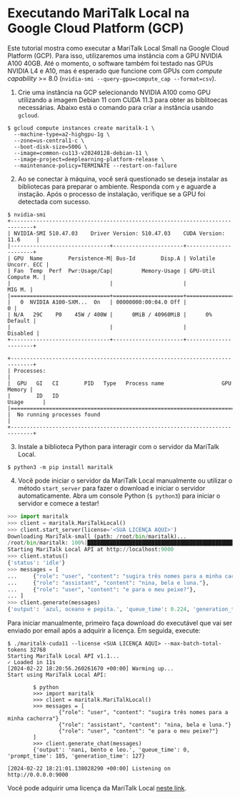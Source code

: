 # Executando MariTalk Local na Google Cloud Platform (GCP)

Este tutorial mostra como executar a MariTalk Local Small na Google Cloud Platform (GCP). Para isso, utilizaremos uma instância com a GPU NVIDIA A100 40GB. Até o momento, o software também foi testado nas GPUs NVIDIA L4 e A10, mas é esperado que funcione com GPUs com *compute capability* >= 8.0 (`nvidia-smi --query-gpu=compute_cap --format=csv`).

1. Crie uma instância na GCP selecionando NVIDIA A100 como GPU utilizando a imagem Debian 11 com CUDA 11.3 para obter as biblitoecas necessárias. Abaixo está o comando para criar a instância usando `gcloud`.

```console
$ gcloud compute instances create maritalk-1 \
  --machine-type=a2-highgpu-1g \
  --zone=us-central1-c \
  --boot-disk-size=500G \
  --image=common-cu113-v20240128-debian-11 \
  --image-project=deeplearning-platform-release \
  --maintenance-policy=TERMINATE --restart-on-failure
```

2. Ao se conectar à máquina, você será questionado se deseja instalar as bibliotecas para preparar o ambiente. Responda com `y` e aguarde a instação. Após o processo de instalação, verifique se a GPU foi detectada com sucesso.

```
$ nvidia-smi
+-----------------------------------------------------------------------------+
| NVIDIA-SMI 510.47.03    Driver Version: 510.47.03    CUDA Version: 11.6     |
|-------------------------------+----------------------+----------------------+
| GPU  Name        Persistence-M| Bus-Id        Disp.A | Volatile Uncorr. ECC |
| Fan  Temp  Perf  Pwr:Usage/Cap|         Memory-Usage | GPU-Util  Compute M. |
|                               |                      |               MIG M. |
|===============================+======================+======================|
|   0  NVIDIA A100-SXM...  On   | 00000000:00:04.0 Off |                    0 |
| N/A   29C    P0    45W / 400W |      0MiB / 40960MiB |      0%      Default |
|                               |                      |             Disabled |
+-------------------------------+----------------------+----------------------+

+-----------------------------------------------------------------------------+
| Processes:                                                                  |
|  GPU   GI   CI        PID   Type   Process name                  GPU Memory |
|        ID   ID                                                   Usage      |
|=============================================================================|
|  No running processes found                                                 |
+-----------------------------------------------------------------------------+
```

3. Instale a biblioteca Python para interagir com o servidor da MariTalk Local.

```
$ python3 -m pip install maritalk
```

4. Você pode iniciar o servidor da MariTalk Local manualmente ou utilizar o método `start_server` para fazer o download e iniciar o servidor automaticamente. Abra um console Python (`$ python3`) para iniciar o servidor e comece a testar!

```python
>>> import maritalk
>>> client = maritalk.MariTalkLocal()
>>> client.start_server(license='<SUA LICENÇA AQUI>')
Downloading MariTalk-small (path: /root/bin/maritalk)...
/root/bin/maritalk: 100%|███████████████████████████████████████████████████████████████████████████████████████████████████████| 14.6G/14.6G [09:42<00:00, 25.1MB/s]
Starting MariTalk Local API at http://localhost:9000
>>> client.status()
{'status': 'idle'}
>>> messages = [
...     {"role": "user", "content": "sugira três nomes para a minha cachorra"},
...     {"role": "assistant", "content": "nina, bela e luna."},
...     {"role": "user", "content": "e para o meu peixe?"},
... ]
>>> client.generate(messages)
{'output': 'azul, oceano e pepita.', 'queue_time': 0.224, 'generation_time': 0.407}
```

Para iniciar manualmente, primeiro faça download do executável que vai ser enviado por email após a adquirir a licença. Em seguida, execute:

```console
$ ./maritalk-cuda11 --license <SUA LICENÇA AQUI> --max-batch-total-tokens 32768
Starting MariTalk Local API v1.1...
✓ Loaded in 11s
[2024-02-22 18:20:56.260261670 +00:00] Warming up...
Start using MariTalk Local API:

        $ python
        >>> import maritalk
        >>> client = maritalk.MariTalkLocal()
        >>> messages = [
                {"role": "user", "content": "sugira três nomes para a minha cachorra"}
                {"role": "assistant", "content": "nina, bela e luna."}
                {"role": "user", "content": "e para o meu peixe?"}
        ]
        >>> client.generate_chat(messages)
        {'output': 'nani, bento e leo.', 'queue_time': 0, 'prompt_time': 185, 'generation_time': 127}

[2024-02-22 18:21:01.138028290 +00:00] Listening on http://0.0.0.0:9000
```

Você pode adquirir uma licença da MariTalk Local [neste link](https://maritaca.ai/#maritalk-local).
